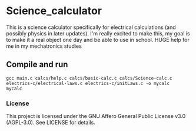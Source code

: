 # Science_calculator
This is a science calculator specifically for electrical calculations (and possibly physics in later updates). I'm really excited to make this, my goal is to make it a real object one day and be able to use in school. HUGE help for me in my mechatronics studies
## Compile and run
```
gcc main.c calcs/help.c calcs/basic-calc.c calcs/Science-calc.c electrics-c/electrical-laws.c electrics-c/initLaws.c -o mycalc 
mycalc
```
### License
This project is licensed under the GNU Affero General Public License v3.0 (AGPL-3.0). See LICENSE for details.
